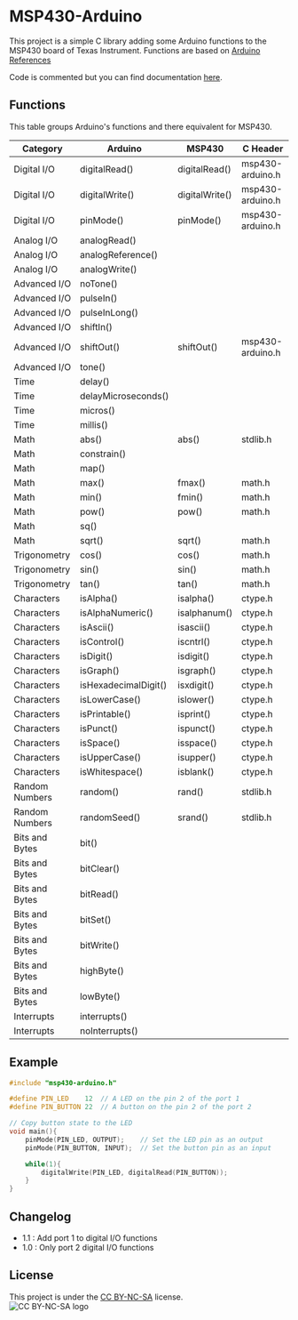 # MSP430-Arduino

This project is a simple C library adding some Arduino functions to the MSP430 board of Texas Instrument.
Functions are based on [Arduino References](https://www.arduino.cc/reference/en/)

Code is commented but you can find documentation [here](./msp430-arduino.pdf).


## Functions
This table groups Arduino's functions and there equivalent for MSP430.

| Category       | Arduino              | MSP430         | C Header         |
| -------------- | -------------------- | -------------- | ---------------- |
| Digital I/O    | digitalRead()        | digitalRead()  | msp430-arduino.h |
| Digital I/O    | digitalWrite()       | digitalWrite() | msp430-arduino.h |
| Digital I/O    | pinMode()            | pinMode()      | msp430-arduino.h |
| Analog I/O     | analogRead()         |                |                  |
| Analog I/O     | analogReference()    |                |                  |
| Analog I/O     | analogWrite()        |                |                  |
| Advanced I/O   | noTone()             |                |                  |
| Advanced I/O   | pulseIn()            |                |                  |
| Advanced I/O   | pulseInLong()        |                |                  |
| Advanced I/O   | shiftIn()            |                |                  |
| Advanced I/O   | shiftOut()           | shiftOut()     | msp430-arduino.h |
| Advanced I/O   | tone()               |                |                  |
| Time           | delay()              |                |                  |
| Time           | delayMicroseconds()  |                |                  |
| Time           | micros()             |                |                  |
| Time           | millis()             |                |                  |
| Math           | abs()                | abs()          | stdlib.h         |
| Math           | constrain()          |                |                  |
| Math           | map()                |                |                  |
| Math           | max()                | fmax()         | math.h           |
| Math           | min()                | fmin()         | math.h           |
| Math           | pow()                | pow()          | math.h           |
| Math           | sq()                 |                |                  |
| Math           | sqrt()               | sqrt()         | math.h           |
| Trigonometry   | cos()                | cos()          | math.h           |
| Trigonometry   | sin()                | sin()          | math.h           |
| Trigonometry   | tan()                | tan()          | math.h           |
| Characters     | isAlpha()            | isalpha()      | ctype.h          |
| Characters     | isAlphaNumeric()     | isalphanum()   | ctype.h          |
| Characters     | isAscii()            | isascii()      | ctype.h          |
| Characters     | isControl()          | iscntrl()      | ctype.h          |
| Characters     | isDigit()            | isdigit()      | ctype.h          |
| Characters     | isGraph()            | isgraph()      | ctype.h          |
| Characters     | isHexadecimalDigit() | isxdigit()     | ctype.h          |
| Characters     | isLowerCase()        | islower()      | ctype.h          |
| Characters     | isPrintable()        | isprint()      | ctype.h          |
| Characters     | isPunct()            | ispunct()      | ctype.h          |
| Characters     | isSpace()            | isspace()      | ctype.h          |
| Characters     | isUpperCase()        | isupper()      | ctype.h          |
| Characters     | isWhitespace()       | isblank()      | ctype.h          |
| Random Numbers | random()             | rand()         | stdlib.h         |
| Random Numbers | randomSeed()         | srand()        | stdlib.h         |
| Bits and Bytes | bit()                |                |                  |
| Bits and Bytes | bitClear()           |                |                  |
| Bits and Bytes | bitRead()            |                |                  |
| Bits and Bytes | bitSet()             |                |                  |
| Bits and Bytes | bitWrite()           |                |                  |
| Bits and Bytes | highByte()           |                |                  |
| Bits and Bytes | lowByte()            |                |                  |
| Interrupts     | interrupts()         |                |                  |
| Interrupts     | noInterrupts()       |                |                  |


## Example
```c
#include "msp430-arduino.h"

#define PIN_LED    12  // A LED on the pin 2 of the port 1
#define PIN_BUTTON 22  // A button on the pin 2 of the port 2

// Copy button state to the LED
void main(){
    pinMode(PIN_LED, OUTPUT);    // Set the LED pin as an output
    pinMode(PIN_BUTTON, INPUT);  // Set the button pin as an input

    while(1){
        digitalWrite(PIN_LED, digitalRead(PIN_BUTTON));
    }
}
```


## Changelog
* 1.1 : Add port 1 to digital I/O functions
* 1.0 : Only port 2 digital I/O functions


## License
This project is under the [CC BY-NC-SA](https://creativecommons.org/licenses/by-nc-sa/4.0/) license.  
![CC BY-NC-SA logo](https://licensebuttons.net/l/by-nc-sa/4.0/88x31.png)
